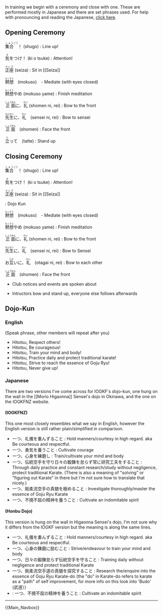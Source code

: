 In training we begin with a ceremony and close with one. These are performed mostly in Japanese and there are set phrases used. For help with pronouncing and reading the Japanese, [click here](/japanese).

## Opening Ceremony

<ruby><rb>集</rb><rb>合</rb><rt>しゅう</rt><rt>ごう</rt></ruby>！ (shugo) : Line up!

<ruby><rb>気</rb><rt>き</rt>をつけ</ruby>！ (ki o tsuke) : Attention!

<ruby><rb>正座</rb><rt>せいざ</rt></ruby> (seiza) : Sit in [[Seiza]]

<ruby><rb>黙想</rb><rt>もくそう</rt></ruby>　(mokuso)　- Mediate (with eyes closed)

<ruby><rb>黙想</rb><rt>もくそう</rt>やめ</ruby> (mokuso yame) : Finish meditation

<ruby><rb>正面</rb><rt>しょうめん</rt></ruby>に、<ruby><rb>礼</rb><rt>れい</rt></ruby> (shomen ni, rei) : Bow to the front

<ruby><rb>先生</rb><rt>せんせい</rt></ruby>に、<ruby><rb>礼</rb><rt>れい</rt></ruby>　(sensei ni, rei) : Bow to sensei

<ruby><rb>正面</rb><rt>しょうめん</rt></ruby>　(shomen) : Face the front

<ruby><rb>立</rb><rt>た</rt></ruby>って　(tatte) : Stand up

## Closing Ceremony

<ruby><rb>集</rb><rb>合</rb><rt>しゅう</rt><rt>ごう</rt></ruby>！ (shugo) : Line up!

<ruby><rb>気</rb><rt>き</rt>をつけ</ruby>！ (ki o tsuke) : Attention!

<ruby><rb>正座</rb><rt>せいざ</rt></ruby> (seiza) : Sit in [[Seiza]]

: Dojo Kun

<ruby><rb>黙想</rb><rt>もくそう</rt></ruby>　(mokuso)　- Mediate (with eyes closed)

<ruby><rb>黙想</rb><rt>もくそう</rt>やめ</ruby> (mokuso yame) : Finish meditation

<ruby><rb>正面</rb><rt>しょうめん</rt></ruby>に、<ruby><rb>礼</rb><rt>れい</rt></ruby> (shomen ni, rei) : Bow to the front

<ruby><rb>先生</rb><rt>せんせい</rt></ruby>に、<ruby><rb>礼</rb><rt>れい</rt></ruby>　(sensei ni, rei) : Bow to Sensei

お<ruby><rb>互</rb><rt>たが</rt></ruby>いに、<ruby><rb>礼</rb><rt>れい</rt></ruby>　(otagai ni, rei) : Bow to each other

<ruby><rb>正面</rb><rt>しょうめん</rt></ruby>　(shomen) : Face the front

- Club notices and events are spoken about

- Intructors bow and stand up, everyone else follows afterwards

## Dojo-Kun

### English

(Speak phrase, other members will repeat after you)

- Hitotsu, Respect others!
- Hitotsu, Be courageous!
- Hitotsu, Train your mind and body!
- Hitotsu, Practice daily and protect traditional karate!
- Hitotsu, Strive to reach the essence of Goju Ryu!
- Hitotsu, Never give up!

### Japanese

There are two versions I've come across for IOGKF's dojo-kun, one hung on the wall in the [[Morio Higaonna]] Sensei's dojo in Okinawa, and the one on the IOGKFNZ website.

#### (IOGKFNZ)

This one most closely resembles what we say in English, however the English version is still rather plain/simplified in comparison.

- 一つ、礼儀を重んずること : Hold manners/courtesy in high regard. aka Be courteous and respectful.
- 一つ、勇気を養うこと : Cultivate courage
- 一つ、心身を練磨し : Train/cultivate your mind and body
- 一つ、伝統空手を守り日々の鍛錬を怠らず常に研究工夫をすること : Through daily practice and constant research/study without negligence, protect traditional Karate. (There is also a meaning of "solving" or "figuring out Karate" in there but I'm not sure how to translate that nicely.)
- 一つ、剛柔流空手の真髄を極めること : Investigate thoroughly/master the essence of Goju Ryu Karate
- 一つ、不撓不屈の精神を養うこと : Cultivate an indomitable spirit

#### (Honbu Dojo)

This version is hung on the wall in Higaonna Sensei's dojo, I'm not sure why it differs from the IOGKF version but the meaning is along the same lines.

- 一つ、礼儀を重んずること : Hold manners/courtesy in high regard. aka Be courteous and respectful.
- 一つ、心身の錬磨に励むこと : Strive/endeavour to train your mind and body
- 一つ、日々の鍛錬怠らず伝統空手を守ること : Training daily without negligence and protect traditional Karate
- 一つ、剛柔流空手道の真髄を探究すること : Research the/enquire into the essence of Goju Ryu Karate-do (the "do" in Karate-do refers to karate as a "path" of self improvement, for more info on this look into 'Budo' (武道）)
- : 一つ、不撓不屈の精神を養うこと : Cultivate an indomitable spirit

---

{{Main_Navbox}}
